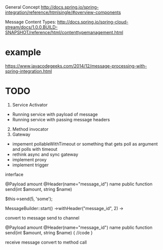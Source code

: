 General Concept
http://docs.spring.io/spring-integration/reference/htmlsingle/#overview-components

Message Content Types:
http://docs.spring.io/spring-cloud-stream/docs/1.0.0.BUILD-SNAPSHOT/reference/html/contenttypemanagement.html


# example
https://www.javacodegeeks.com/2014/12/message-processing-with-spring-integration.html

# TODO

1. Service Activator
- Running service with payload of message
- Running service with passing message headers
2. Method invocator
3. Gateway
 - impement pollableWithTimeout or something that gets poll as argument and polls with timeout 
 - rethink async and sync gateway
 - implement proxy
 - implement trigger



interface 

@Payload amount
@Header(name="message_id") name
public function send(int $amount, string $name)

$this->send(5, 'some');

MessageBuilder::start()
    ->withHeader("message_id", 2)
    ->

convert to message
send to channel


@Payload amount
@Header(name="message_id") name
public function send(int $amount, string $name)
{
//code
}

receive message
convert to method call


